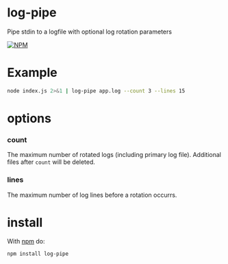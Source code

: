 log-pipe
========

Pipe stdin to a logfile with optional log rotation parameters

[![NPM](https://nodei.co/npm/log-pipe.png?downloads=true)](https://nodei.co/npm/log-pipe/)  

Example
=======
``` sh
node index.js 2>&1 | log-pipe app.log --count 3 --lines 15
```

options
=======

### count
The maximum number of rotated logs (including primary log file). Additional
files after `count` will be deleted.

### lines
The maximum number of log lines before a rotation occurrs.

install
=======

With [npm](http://npmjs.org) do:

```
npm install log-pipe
```
